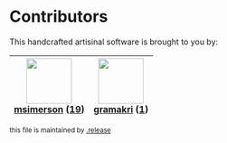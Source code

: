 # Contributors

This handcrafted artisinal software is brought to you by:

| <img height="80" src="https://avatars.githubusercontent.com/u/261635?v=4"><br><a href="https://github.com/msimerson">msimerson</a> (<a href="https://github.com/haraka/email-message/commits?author=msimerson">19</a>) | <img height="80" src="https://avatars.githubusercontent.com/u/82041?v=4"><br><a href="https://github.com/gramakri">gramakri</a> (<a href="https://github.com/haraka/email-message/commits?author=gramakri">1</a>) |
| :--------------------------------------------------------------------------------------------------------------------------------------------------------------------------------------------------------------------: | :---------------------------------------------------------------------------------------------------------------------------------------------------------------------------------------------------------------: |

<sub>this file is maintained by [.release](https://github.com/msimerson/.release)</sub>

